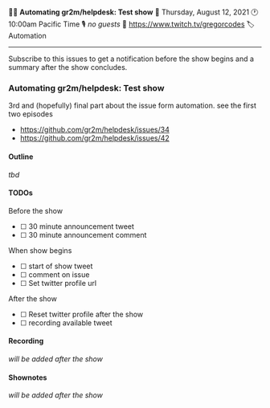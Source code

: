 💁🏻 **Automating gr2m/helpdesk: Test show**
📅 Thursday, August 12, 2021
🕐 10:00am Pacific Time
🎙️ _no guests_
📍 https://www.twitch.tv/gregorcodes
🏷️ Automation

---

Subscribe to this issues to get a notification before the show begins and a summary after the show concludes.

### Automating gr2m/helpdesk: Test show

3rd and (hopefully) final part about the issue form automation. see the first two episodes

- https://github.com/gr2m/helpdesk/issues/34
- https://github.com/gr2m/helpdesk/issues/42

#### Outline

_tbd_

#### TODOs

Before the show

- [ ] <!-- todo:announcement-tweet --> 30 minute announcement tweet
- [ ] <!-- todo:announcement-issue-comment --> 30 minute announcement comment

When show begins

- [ ] <!-- todo:start-tweet -->    start of show tweet
- [ ] <!-- todo:start-issue-comment --> comment on issue
- [ ] <!-- todo:twitter-profile-show-mode --> Set twitter profile url

After the show

- [ ] <!-- todo:twitter-profile-reset --> Reset twitter profile after the show
- [ ] <!-- todo:recording-tweet --> recording available tweet

<a name="recording"></a>

#### Recording

_will be added after the show_

<a name="shownotes"></a>

#### Shownotes

_will be added after the show_
